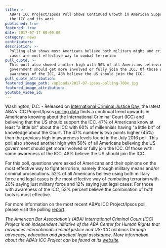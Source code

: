 ```yaml
---
title: >-
  ABA's ICC Project/Ipsos Poll Shows Continued Growth in American Support for
  the ICC and its work
published: true
featured: true
date: 2017-07-17 00:00:00
category: news
contributors:
description: >-
  Polling also shows most Americans believe both military might and criminal
  cases are most effective way to combat terrorism
pull_quote: >-
  This poll also showed another high with 50% of all Americans believing the US
  government should get more involved or fully join the ICC. Of those with some
  awareness of the ICC, 48% believe the US should join the ICC.
pull_quote_attribution:
featured_image_path: /uploads/2017-07-ipsos-polling-700x.jpg
featured_image_attribution:
youtube_video_id:
---
```



Washington, D.C. - Released on [International Criminal Justice Day](https://www.facebook.com/InternationalCriminalCourt), the latest ABA's ICC Project/Ipsos [polling data](https://www.international-criminal-justice-today.org/ipsos-polling-data/) finds a continual trend upwards in Americans knowing about the International Criminal Court (ICC) and believing that the US should support the ICC. 47% of Americans know at least "a little bit" about the ICC with 60% of millennials having "a little bit" of knowledge about the Court. The 47% number is two points higher (45%) than the previous high in awareness levels found in the July 2016 poll. This poll also showed another high with 50% of all Americans believing the US government should get more involved or fully join the ICC. Of those with some awareness of the ICC, 48% believe the US should join the ICC.

For this poll, questions were asked of Americans and their opinions on the most effective way to fight terrorism, namely through military means and/or criminal prosecutions. 52% of all Americans believe using both military force and legal cases is the most effective way of combating terrorism with 20% saying just military force and 12% saying just legal cases. For those with awareness of the ICC, 53% percent believe the combination of both tools is most effective.

For more information on the most recent ABA’s ICC Project/Ipsos poll, please visit the polling [report](https://www.international-criminal-justice-today.org/polling-data/2017/07/17/july-2017-ipsos-polling-results/).

*The American Bar Association’s (ABA) International Criminal Court (ICC) Project is an independent initiative of the ABA Center for Human Rights that advances international criminal justice and US-ICC relations through advocacy, education and practical legal assistance. More information about the ABA’s ICC Project can be found at its [website](www.aba-icc.org).*